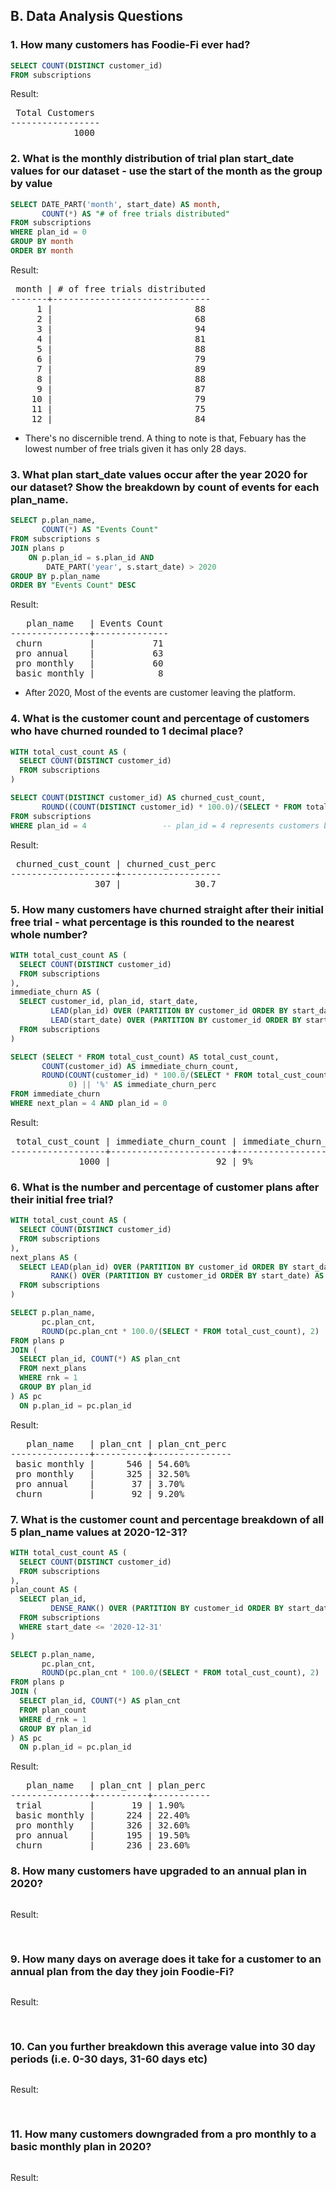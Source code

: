 ## B. Data Analysis Questions

### 1. How many customers has Foodie-Fi ever had?

```SQL
SELECT COUNT(DISTINCT customer_id)
FROM subscriptions
```

Result:

<pre>
 Total Customers 
-----------------
            1000
</pre>


### 2. What is the monthly distribution of trial plan start_date values for our dataset - use the start of the month as the group by value

```SQL
SELECT DATE_PART('month', start_date) AS month, 
       COUNT(*) AS "# of free trials distributed"
FROM subscriptions
WHERE plan_id = 0
GROUP BY month
ORDER BY month
```

Result:

<pre>
 month | # of free trials distributed 
-------+------------------------------
     1 |                           88
     2 |                           68
     3 |                           94
     4 |                           81
     5 |                           88
     6 |                           79
     7 |                           89
     8 |                           88
     9 |                           87
    10 |                           79
    11 |                           75
    12 |                           84	
</pre>

* There's no discernible trend. A thing to note is that, Febuary has the lowest number of free trials given it has only 28 days. 

### 3. What plan start_date values occur after the year 2020 for our dataset? Show the breakdown by count of events for each plan_name.

```SQL
SELECT p.plan_name, 
       COUNT(*) AS "Events Count"
FROM subscriptions s
JOIN plans p
    ON p.plan_id = s.plan_id AND
        DATE_PART('year', s.start_date) > 2020
GROUP BY p.plan_name
ORDER BY "Events Count" DESC
```

Result:

<pre>
   plan_name   | Events Count 
---------------+--------------
 churn         |           71
 pro annual    |           63
 pro monthly   |           60
 basic monthly |            8
</pre>

* After 2020, Most of the events are customer leaving the platform. 

### 4. What is the customer count and percentage of customers who have churned rounded to 1 decimal place?

```SQL
WITH total_cust_count AS (
  SELECT COUNT(DISTINCT customer_id)
  FROM subscriptions
)

SELECT COUNT(DISTINCT customer_id) AS churned_cust_count,
       ROUND((COUNT(DISTINCT customer_id) * 100.0)/(SELECT * FROM total_cust_count), 1) AS churned_cust_perc
FROM subscriptions
WHERE plan_id = 4                 -- plan_id = 4 represents customers being churned
```

Result:

<pre>
 churned_cust_count | churned_cust_perc 
--------------------+-------------------
                307 |              30.7
</pre>


### 5. How many customers have churned straight after their initial free trial - what percentage is this rounded to the nearest whole number?

```SQL
WITH total_cust_count AS (
  SELECT COUNT(DISTINCT customer_id)
  FROM subscriptions
),
immediate_churn AS (
  SELECT customer_id, plan_id, start_date,
         LEAD(plan_id) OVER (PARTITION BY customer_id ORDER BY start_date) AS next_plan, 
         LEAD(start_date) OVER (PARTITION BY customer_id ORDER BY start_date) AS next_start_date
  FROM subscriptions
)

SELECT (SELECT * FROM total_cust_count) AS total_cust_count, 
       COUNT(customer_id) AS immediate_churn_count, 
       ROUND(COUNT(customer_id) * 100.0/(SELECT * FROM total_cust_count), 
             0) || '%' AS immediate_churn_perc
FROM immediate_churn
WHERE next_plan = 4 AND plan_id = 0
```

Result:

<pre>
 total_cust_count | immediate_churn_count | immediate_churn_perc 
------------------+-----------------------+----------------------
             1000 |                    92 | 9%
</pre>


### 6. What is the number and percentage of customer plans after their initial free trial?

```SQL
WITH total_cust_count AS (
  SELECT COUNT(DISTINCT customer_id)
  FROM subscriptions
),
next_plans AS (
  SELECT LEAD(plan_id) OVER (PARTITION BY customer_id ORDER BY start_date) AS plan_id, 
         RANK() OVER (PARTITION BY customer_id ORDER BY start_date) AS rnk
  FROM subscriptions
)

SELECT p.plan_name,
       pc.plan_cnt,
       ROUND(pc.plan_cnt * 100.0/(SELECT * FROM total_cust_count), 2) || '%' AS plan_cnt_perc
FROM plans p
JOIN (
  SELECT plan_id, COUNT(*) AS plan_cnt
  FROM next_plans
  WHERE rnk = 1
  GROUP BY plan_id
) AS pc
  ON p.plan_id = pc.plan_id
```

Result:

<pre>
   plan_name   | plan_cnt | plan_cnt_perc 
---------------+----------+---------------
 basic monthly |      546 | 54.60%
 pro monthly   |      325 | 32.50%
 pro annual    |       37 | 3.70%
 churn         |       92 | 9.20%
</pre>


### 7. What is the customer count and percentage breakdown of all 5 plan_name values at 2020-12-31?

```SQL
WITH total_cust_count AS (
  SELECT COUNT(DISTINCT customer_id)
  FROM subscriptions
),
plan_count AS (
  SELECT plan_id,
         DENSE_RANK() OVER (PARTITION BY customer_id ORDER BY start_date DESC) AS d_rnk
  FROM subscriptions
  WHERE start_date <= '2020-12-31'
)

SELECT p.plan_name, 
       pc.plan_cnt,
       ROUND(pc.plan_cnt * 100.0/(SELECT * FROM total_cust_count), 2) || '%' AS plan_perc 
FROM plans p
JOIN (
  SELECT plan_id, COUNT(*) AS plan_cnt
  FROM plan_count
  WHERE d_rnk = 1
  GROUP BY plan_id
) AS pc
  ON p.plan_id = pc.plan_id
```

Result:

<pre>
   plan_name   | plan_cnt | plan_perc 
---------------+----------+-----------
 trial         |       19 | 1.90%
 basic monthly |      224 | 22.40%
 pro monthly   |      326 | 32.60%
 pro annual    |      195 | 19.50%
 churn         |      236 | 23.60%	
</pre>


### 8. How many customers have upgraded to an annual plan in 2020?

```SQL
```

Result:

<pre>
	
</pre>


### 9. How many days on average does it take for a customer to an annual plan from the day they join Foodie-Fi?

```SQL
```

Result:

<pre>
	
</pre>


### 10. Can you further breakdown this average value into 30 day periods (i.e. 0-30 days, 31-60 days etc)

```SQL
```

Result:

<pre>
	
</pre>


### 11. How many customers downgraded from a pro monthly to a basic monthly plan in 2020?

```SQL
```

Result:

<pre>
	
</pre>

